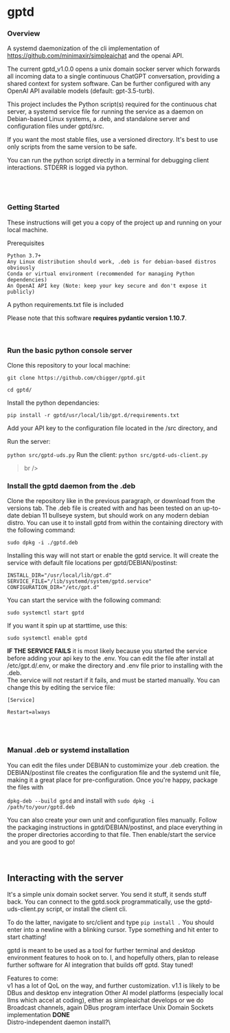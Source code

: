 # **gptd**
### Overview
A systemd daemonization of the cli implementation of https://github.com/minimaxir/simpleaichat and the openai API. 

The current gptd_v1.0.0 opens a unix domain socker server which forwards all incoming data to a single continuous ChatGPT conversation, providing a shared context for system software. Can be further configured with any OpenAI API available models (default: gpt-3.5-turb).

This project includes the Python script(s) required for the continuous chat server, a systemd service file for running the service as a daemon on Debian-based Linux systems, a .deb, and standalone server and configuration files under gptd/src.

If you want the most stable files, use a versioned directory. It's best to use only scripts from the same version to be safe. 

You can run the python script directly in a terminal for debugging client interactions. STDERR is logged via python.  
<br />
<br />
<br />
### Getting Started

These instructions will get you a copy of the project up and running on your local machine.

Prerequisites

    Python 3.7+
    Any Linux distribution should work, .deb is for debian-based distros obviously
    Conda or virtual environment (recommended for managing Python dependencies)
    An OpenAI API key (Note: keep your key secure and don't expose it publicly)

A python requirements.txt file is included

Please note that this software **requires pydantic version 1.10.7**.
<br />
<br />
<br />
### Run the basic python console server

Clone this repository to your local machine:

`git clone https://github.com/cbigger/gptd.git`

`cd gptd/`


Install the python dependancies:

`pip install -r gptd/usr/local/lib/gpt.d/requirements.txt`


Add your API key to the configuration file located in the /src directory, and

Run the server:

`python src/gptd-uds.py`
Run the client:
`python src/gptd-uds-client.py`
<br />
>br />

### Install the gptd daemon from the .deb

Clone the repository like in the previous paragraph, or download from the versions tab. 
The .deb file is created with and has been tested on an up-to-date debian 11 bullseye system, but should work on any modern debian distro. 
You can use it to install gptd from within the containing directory with the following command:

`sudo dpkg -i ./gptd.deb` 

Installing this way will not start or enable the gptd service. It will create the service with default file locations per gptd/DEBIAN/postinst:

    INSTALL_DIR="/usr/local/lib/gpt.d"
    SERVICE_FILE="/lib/systemd/system/gptd.service"
    CONFIGURATION_DIR="/etc/gpt.d"

You can start the service with the following command:

`sudo systemctl start gptd`

If you want it spin up at starttime, use this:

`sudo systemctl enable gptd`

**IF THE SERVICE FAILS** it is most likely because you started the service before adding your api key to the .env. You can edit the file after install at /etc/gpt.d/.env, or make the directory and .env file prior to installing with the .deb.  
The service will not restart if it fails, and must be started manually. You can change this by editing the service file:

    [Service]

    Restart=always

<br />
<br />

### Manual .deb or systemd installation

You can edit the files under DEBIAN to customimize your .deb creation. the DEBIAN/postinst file creates the configuration file and the systemd unit file, making it a great place for pre-configuration. Once you're happy, package the files with

`dpkg-deb --build gptd`
and install with
`sudo dpkg -i /path/to/your/gptd.deb`

You can also create your own unit and configuration files manually. Follow the packaging instructions in gptd/DEBIAN/postinst, and place everything in the proper directories according to that file. Then enable/start the service and you are good to go!
<br />
<br />
<br />
## Interacting with the server

It's a simple unix domain socket server. You send it stuff, it sends stuff back. You can connect to the gptd.sock programmatically, use the gptd-uds-client.py script, or install the client cli.

To do the latter, navigate to src/client and type `pip install .` You should enter into a newline with a blinking cursor.
Type something and hit enter to start chatting!

gptd is meant to be used as a tool for further terminal and desktop environment features to hook on to. I, and hopefully others, plan to release further software for AI integration that builds off gptd. Stay tuned!

Features to come:\
   v1 has a lot of QoL on the way, and further customization. v1.1 is likely to be DBus and desktop env integration
   Other AI model platforms (especially local llms which accel at coding), either as simpleaichat develops or we do\
   Broadcast channels, again DBus program interface
   Unix Domain Sockets implementation  **DONE**\
   Distro-independent daemon install?\
